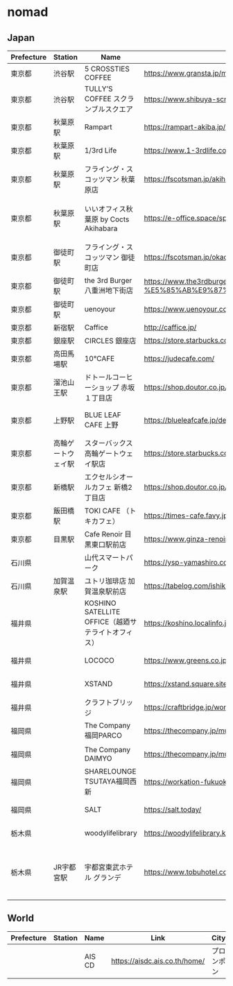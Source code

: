 # nomad

## Japan

|Prefecture|Station|Name|Link|City|Note|
|---|---|---|---|---|---|
|東京都|渋谷駅|5 CROSSTIES COFFEE|https://www.gransta.jp/mall/gransta_tokyo/5crosstiescoffee/| | |
|東京都|渋谷駅|TULLY’S COFFEE スクランブルスクエア|https://www.shibuya-scramble-square.com/shops_restaurants/shop_93.html| | |
|東京都|秋葉原駅|Rampart|https://rampart-akiba.jp/| | |
|東京都|秋葉原駅|1/3rd Life|https://www.1-3rdlife.com/| | |
|東京都|秋葉原駅|フライング・スコッツマン 秋葉原店|https://fscotsman.jp/akihabara| | |
|東京都|秋葉原駅|いいオフィス秋葉原 by Cocts Akihabara|https://e-office.space/spaces/kanto/tokyo/taito/akihabara-by-cocts| |電源に限りがある|
|東京都|御徒町駅|フライング・スコッツマン 御徒町店|https://fscotsman.jp/okachimachi| | |
|東京都|御徒町駅|the 3rd Burger 八重洲地下街店|https://www.the3rdburger.com/23ku/the-3rd-burger-%E5%85%AB%E9%87%8D%E6%B4%B2%E5%9C%B0%E4%B8%8B%E8%A1%97%E5%BA%97| | |
|東京都|御徒町駅|uenoyour|https://www.uenoyour.com/| | |
|東京都|新宿駅|Caffice|http://caffice.jp/| | |
|東京都|銀座駅|CIRCLES 銀座店|https://store.starbucks.co.jp/detail-1879/| | |
|東京都|高田馬場駅|10°CAFE|https://judecafe.com/| | |
|東京都|溜池山王駅|ドトールコーヒーショップ 赤坂１丁目店|https://shop.doutor.co.jp/map/1011275| | |
|東京都|上野駅|BLUE LEAF CAFE 上野|https://blueleafcafe.jp/detail-ueno.html| |wifiが弱い|
|東京都|高輪ゲートウェイ駅|スターバックス　高輪ゲートウェイ駅店|https://store.starbucks.co.jp/detail-1861/| | |
|東京都|新橋駅|エクセルシオールカフェ 新橋2丁目店|https://shop.doutor.co.jp/map/5000191| | |
|東京都|飯田橋駅|TOKI CAFE （トキカフェ）|https://times-cafe.favy.jp/maps| | |
|東京都|目黒駅|Cafe Renoir 目黒東口駅前店|https://www.ginza-renoir.co.jp/shopsearch/shops/view/13| | |
|石川県| |山代スマートパーク|https://ysp-yamashiro.com/access.html|加賀市| |
|石川県|加賀温泉駅|ユトリ珈琲店 加賀温泉駅前店|https://tabelog.com/ishikawa/A1702/A170201/17011793/dtlmap/|加賀市| |
|福井県| |KOSHINO SATELLITE OFFICE（越廼サテライトオフィス）|https://koshino.localinfo.jp/|福井市| |
|福井県| |LOCOCO|https://www.greens.co.jp/co-work/hefukui/|福井市| |
|福井県| |XSTAND|https://xstand.square.site/gaiyou|福井市| |
|福井県| |クラフトブリッジ|https://craftbridge.jp/workspace/|福井市| |
|福岡県| |The Company 福岡PARCO|https://thecompany.jp/multi-location/parco/|福岡市| |
|福岡県| |The Company DAIMYO|https://thecompany.jp/multi-location/daimyo/|福岡市| |
|福岡県| |SHARELOUNGE TSUTAYA福岡西新|https://workation-fukuoka.jp/work/1824/|福岡市| |
|福岡県| |SALT|https://salt.today/|福岡市| |
|栃木県| |woodylifelibrary|https://woodylifelibrary.kobori-timber.com/|宇都宮市| |
|栃木県|JR宇都宮駅|宇都宮東武ホテル グランデ|https://www.tobuhotel.co.jp/utsunomiya/31413|宇都宮市|予約は電話かメールで|

## World

|Prefecture|Station|Name|Link|City|Note|
|---|---|---|---|---|---|
| | |AIS CD|https://aisdc.ais.co.th/home/|プロンポン| |
